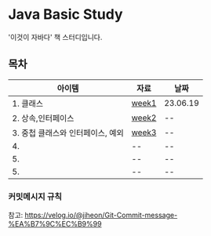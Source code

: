 # Java Basic Study
'이것이 자바다' 책 스터디입니다. 

## 목차 
|아이템|자료|날짜|
|------|---|---|
|1. 클래스|[week1](https://github.com/Weekly-JYN-Study/Java-Basic-Study/tree/main/week1)| 23.06.19
|2. 상속,인터페이스|[week2](https://github.com/Weekly-JYN-Study/Java-Basic-Study/tree/main/week2)|--|
|3. 중첩 클래스와 인터페이스, 예외|[week3](https://github.com/Weekly-JYN-Study/Java-Basic-Study/tree/main/week3)|--|
|4. |--|--|
|5. |--|--|
|5. |--|--|



### 커밋메시지 규칙
참고: https://velog.io/@jiheon/Git-Commit-message-%EA%B7%9C%EC%B9%99
